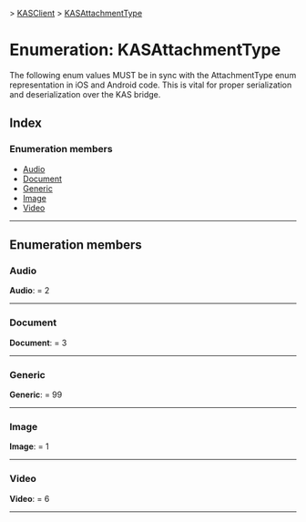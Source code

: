 [](../README.md) > [KASClient](../modules/kasclient.md) > [KASAttachmentType](../enums/kasclient.kasattachmenttype.md)

# Enumeration: KASAttachmentType


The following enum values MUST be in sync with the AttachmentType enum representation in iOS and Android code. This is vital for proper serialization and deserialization over the KAS bridge.

## Index

### Enumeration members

* [Audio](kasclient.kasattachmenttype.md#audio)
* [Document](kasclient.kasattachmenttype.md#document)
* [Generic](kasclient.kasattachmenttype.md#generic)
* [Image](kasclient.kasattachmenttype.md#image)
* [Video](kasclient.kasattachmenttype.md#video)




---

## Enumeration members

<a id="audio"></a>

###  Audio

**Audio**:  = 2

___




<a id="document"></a>

###  Document

**Document**:  = 3

___




<a id="generic"></a>

###  Generic

**Generic**:  = 99

___




<a id="image"></a>

###  Image

**Image**:  = 1

___




<a id="video"></a>

###  Video

**Video**:  = 6

___






